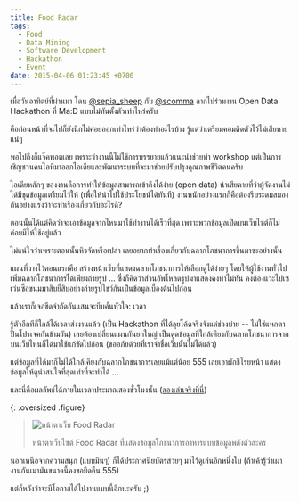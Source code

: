 ```yaml
---
title: Food Radar
tags:
  - Food
  - Data Mining
  - Software Development
  - Hackathon
  - Event
date: 2015-04-06 01:23:45 +0700
---
```


เมื่อวันอาทิตย์ที่ผ่านมา โดน [@sepia_sheep][] กับ [@scomma][] ลากไปร่วมงาน Open Data Hackathon ที่ Ma:D แบบไม่ทันตั้งตัวเท่าไหร่ครับ

คือก่อนหน้าที่จะไปก็ยังนึกไม่ค่อยออกเท่าไหร่ว่าต้องทำอะไรบ้าง รู้แต่ว่าเตรียมคอมติดตัวไว้ไม่เสียหายแน่ๆ

พอไปถึงก็แจ๊คพอตเลย เพราะว่างานนี้ไม่ใช้การบรรยายแล้วแนะนำช่วยทำ workshop แต่เป็นการเชิญชวนคนไอทีมาออกไอเดียและพัฒนาระบบที่จะมาช่วยปรับปรุงคุณภาพชีวิตคนครับ

ไอเดียหลักๆ ของงานคือการทำให้ข้อมูลสามารถเข้าถึงได้ง่าย (open data) น่าเสียดายที่ว่าผู้จัดงานไม่ได้มีชุดข้อมูลเตรียมไว้ให้ (เพื่อให้นำไปใช้ประโยชน์ได้ทันที) งานหนักอย่างแรกก็คือต้องรีบระดมสมองกันอย่างแรงว่าจะทำเรื่องเกี่ยวกับอะไรดี?

ตอนนั้นได้แต่คิดว่าจะเอาข้อมูลจากไหนมาใช้ทำงานได้เร็วที่สุด เพราะพวกข้อมูลเปิดบนเว็บไซต์ก็ไม่ค่อยมีให้ใช้อยู่แล้ว

ไม่แน่ใจว่าเพราะตอนนั้นหิวจัดหรือเปล่า เลยอยากทำเรื่องเกี่ยวกับฉลากโภชนาการขึ้นมาซะอย่างนั้น

แผนที่วางไว้ตอนแรกคือ สร้างหน้าเว็บที่แสดงฉลากโภชนาการให้เลือกดูได้ง่ายๆ โดยให้ผู้ใช้งานทั่วไปเพิ่มฉลากโภชนาการได้เพียงถ่ายรูป ... ซึ่งก็คิดว่าส่วนอัพโหลดรูปมาแสดงคงทำไม่ทัน คงต้องแวะไปเซเว่นซื้อขนมมาสิบยี่สิบอย่างถ่ายรูปโชว์กันเป็นข้อมูลเบื้องต้นไปก่อน

แล้วเราก็เจอขีดจำกัดอันแสนจะบีบคั้นหัวใจ: เวลา

รู้ตัวอีกทีก็ใกล้ได้เวลาส่งงานแล้ว (เป็น Hackathon ที่ได้ลุยโค้ดจริงจังแค่ช่วงบ่าย -- ไม่ใช่แหกตาปั่นโปรเจคกันข้ามวัน) เลยต้องเปลี่ยนแผนกันยกใหญ่ เป็นดูดข้อมูลที่ใกล้เคียงกับฉลากโภชนาการจากบนเว็บไหนก็ได้มาใช้แก้ขัดไปก่อน (ขออภัยด้วยที่เราจำชื่อเว็บนั้นไม่ได้แล้ว)

แต่ข้อมูลที่ได้มาก็ไม่ได้ใกล้เคียงกับฉลากโภชนาการเลยแม้แต่น้อย 555 เลยเอาผักชีโรยหน้า แสดงข้อมูลให้ดูน่าสนใจที่สุดเท่าที่จะทำได้ ...

และนี่คือผลลัพธ์ได้ภายในเวลาประมาณสองชั่วโมงนั้น ([ลองเล่นจริงที่นี่][live demo])

{: .oversized .figure}
> ![หน้าตาเว็บ Food Radar](/images/program/misc/foodradar.png)
>
> หน้าตาเว็บไซต์ Food Radar ที่แสดงข้อมูลโภชนาการอาหารแบบข้อมูลพลังตัวละคร

นอกเหนือจากความสนุก (แบบมึนๆ) ก็ได้ประกาศนียบัตรสวยๆ มาไว้ดูเล่นอีกหนึ่งใบ (ถ้าเค้ารู้ว่าเผางานกันเมามันขนาดนี้คงขอยึดคืน 555)

แต่ก็หวังว่าจะมีโอกาสได้ไปงานแบบนี้อีกนะครับ ;)


[@scomma]: //twitter.com/scomma
[@sepia_sheep]: //twitter.com/sepia_sheep

[live demo]: //scomma.github.io/foodradar
